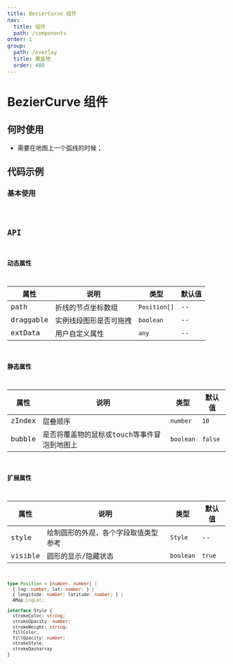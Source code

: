 ```yaml
---
title: BezierCurve 组件
nav:
  title: 组件
  path: /components
order: 1
group:
  path: /overlay
  title: 覆盖物
  order: 400
---
```


# BezierCurve 组件

## 何时使用

- 需要在地图上一个弧线的时候；

## 代码示例

### 基本使用

<code src="./demo/demo-01.tsx" />

## API

### 动态属性

| 属性 |说明|类型|默认值|
|-----|----|----|----|
|path| 折线的节点坐标数组 | `Position[]` | -- |
|draggable| 实例线段图形是否可拖拽 | `boolean` | -- |
|extData| 用户自定义属性 | `any` | -- |

### 静态属性

| 属性 |说明|类型|默认值|
|-----|----|----|----|
|zIndex| 层叠顺序 | `number` | `10` |
|bubble| 是否将覆盖物的鼠标或touch等事件冒泡到地图上 | `boolean` | `false` |

### 扩展属性

| 属性 |说明|类型|默认值|
|-----|----|----|----|
|style| 绘制圆形的外观，各个字段取值类型参考 | `Style` | -- |
|visible| 圆形的显示/隐藏状态 | `boolean` | `true` |

```ts
type Position = [number, number] | 
  { lng: number; lat: number; } | 
  { longitude: number; latitude: number; } |
  AMap.LngLat;

interface Style { 
  strokeColor: string; 
  strokeOpacity: number; 
  strokeWeight: string;  
  fillColor, 
  fillOpacity: number;
  strokeStyle, 
  strokeDasharray 
}
```
